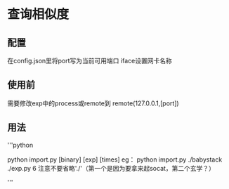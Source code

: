 # 查询相似度
## 配置
在config.json里将port写为当前可用端口
iface设置网卡名称
## 使用前
需要修改exp中的process或remote到 remote(127.0.0.1,[port])
## 用法

'''python

python import.py [binary] [exp] [times]
eg： python import.py ./babystack ./exp.py 6
注意不要省略'./'（第一个是因为要拿来起socat，第二个玄学？）

'''

